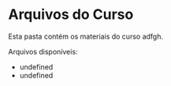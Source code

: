 # Arquivos do Curso

Esta pasta contém os materiais do curso adfgh.

Arquivos disponíveis:
- undefined
- undefined